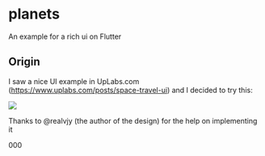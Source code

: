 # planets

An example for a rich ui on Flutter

## Origin

I saw a nice UI example in UpLabs.com (https://www.uplabs.com/posts/space-travel-ui) and I decided to try this:

![](https://cdn.dribbble.com/users/914722/screenshots/3426198/attachments/749973/treva_2x.png)

Thanks to @realvjy (the author of the design) for the help on implementing it


000
